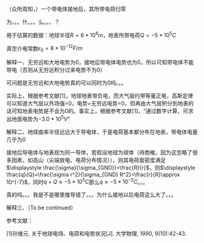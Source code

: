 （众所周知，）一个带电体接地后，其所带电荷归零

为。。。什。。。么。。。？

用于估算的数据：地球半径$R=6*10^6m$，地表所带电荷$Q=-5*10^5C$

真空介电常数$\epsilon_0=8*10^{-12}F/m$



解释一、无穷远和大地电势为0，接地后带电体电势也为0，所以可知带电体不能带电（否则从无穷远积分过来电势不为0）

可问题是无穷远和大地电势真的可以同时为0吗。。。

实际上，根据参考文献[1]，地球地表带负电，而大气层约带等量正电，高斯定律可以知道大气层以外场强=0，电势=无穷远电势=0，但再由大气层积分到地表的话可知地表电势是不会为0的。事实上，根据参考文献[1]，“通过数字计算，可求出地面电势为$-3.0*10^5V$”



解释二、地球曲率半径远远大于导电体，于是电荷基本都分布在地表，带电体电量几乎为0

接地后导电体与地表视为同一导体，若假设地球为球体（待商榷，因为这忽略了很多因素，如高山（尖端放电、电荷分布情况）），则其电荷面密度满足$\displaystyle \frac{\sigma}{\sigma_{GND}}=\frac{R}{r}$，则$\displaystyle \frac{q}{Q}=\frac{\sigma r^2}{\sigma_{GND} R^2}=\frac{r}{R}\approx 10^{-7}$，同时$q+Q\approx-5*10^5 C$那么$q\approx -5*10^{-2}C$。。。

真的吗。。。我是不是哪里推导错了。。。为什么接地以后电荷这么大了。。。



解释三、（To be continued）



参考文献：

[1]孙维元. 关于地球电场、电荷和电势状况[J]. 大学物理, 1990, 9(10):42-43.